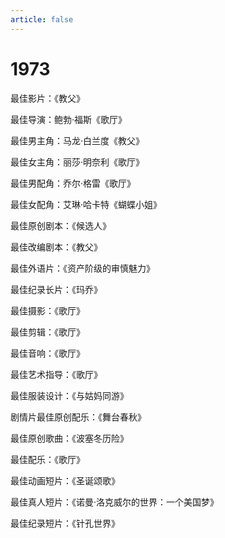 ```yaml
---
article: false
---
```


# 1973

最佳影片：《教父》

最佳导演：鲍勃·福斯《歌厅》

最佳男主角：马龙·白兰度《教父》

最佳女主角：丽莎·明奈利《歌厅》

最佳男配角：乔尔·格雷《歌厅》

最佳女配角：艾琳·哈卡特《蝴蝶小姐》

最佳原创剧本：《候选人》

最佳改编剧本：《教父》

最佳外语片：《资产阶级的审慎魅力》

最佳纪录长片：《玛乔》

最佳摄影：《歌厅》

最佳剪辑：《歌厅》

最佳音响：《歌厅》

最佳艺术指导：《歌厅》

最佳服装设计：《与姑妈同游》

剧情片最佳原创配乐：《舞台春秋》

最佳原创歌曲：《波塞冬历险》

最佳配乐：《歌厅》

最佳动画短片：《圣诞颂歌》

最佳真人短片：《诺曼·洛克威尔的世界：一个美国梦》

最佳纪录短片：《针孔世界》